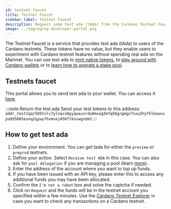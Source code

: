 ```yaml
---
id: testnet-faucet
title: Testnet Faucet
sidebar_label: Testnet Faucet
description: Request some test ada (tAda) from the Cardano Testnet Faucet.
image: ../img/og/og-developer-portal.png
--- 
```


The Testnet Faucet is a service that provides test ada (tAda) to users of the Cardano testnets. These tokens have no value, but they enable users to experiment with Cardano testnet features without spending real ada on the Mainnet. You can use test ada to [mint native tokens](../native-tokens/minting), to [play around with Cardano wallets](creating-wallet-faucet) or to [learn how to operate a stake pool](../operate-a-stake-pool/).

## Testnets faucet

This portal allows you to send test ada to your wallet. You can access it [here](https://docs.cardano.org/cardano-testnet/tools/faucet).

:::note Return the test ada
Send your test tokens to this address: `addr_test1qqr585tvlc7ylnqvz8pyqwauzrdu0mxag3m7q56grgmgu7sxu2hyfhlkwuxupa9d5085eunq2qywy7hvmvej456flknswgndm3`
:::

## How to get test ada 
1. Define your environment. You can get tada for either the `preview` or `preprod` testnets.
2. Define your action. Select `Receive test ADA` in this case. You can also ask for `pool delegation` if you are managing a pool (learn [more](https://developers.cardano.org/docs/operate-a-stake-pool/)).
3. Enter the address of the account where you want to top up funds.
4. If you have been issued with an API key, please enter this to access any additional funds you may have been allocated.
5. Confirm the `I'm not a robot` box and solve the captcha if needed.
6. Click on `Request` and the funds will be in the testnet account you specified within a few minutes. Use the [Cardano Testnet Explorer](https://explorer.cardano-testnet.iohkdev.io/) in case you want to check any transactions on a Cardano testnet.

<!-- Commented iframe, but please feel free to test the w x h to fit it to the browser -->
<!-- <div id="faucetcontainer">
<iframe name="iframe" height="500" width="150%" src="https://testnets.cardano.org/en/testnets/cardano/tools/faucet/" class="faucet"></iframe>
</div> -->





